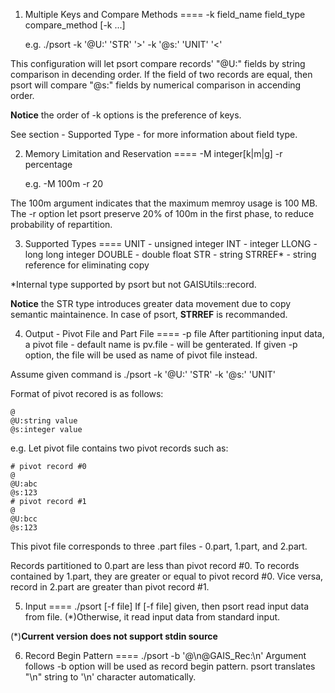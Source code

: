 1. Multiple Keys and Compare Methods
====
	-k field_name field_type compare_method [-k ...]

	e.g. ./psort -k '@U:' 'STR' '>' -k '@s:' 'UNIT' '<'

This configuration will let psort compare records' "@U:" 
fields by string comparison in decending order. 
If the field of two records are equal, then psort will 
compare "@s:" fields by numerical comparison in accending 
order.

__Notice__ the order of -k options is the preference of keys.

See section - Supported Type - for more information about 
field type.

2. Memory Limitation and Reservation
====
	-M integer[k|m|g] -r percentage

	e.g. -M 100m -r 20

The 100m argument indicates that the maximum memroy usage
is 100 MB. The -r option let psort preserve 20% of 100m
in the first phase, to reduce probability of repartition.

3. Supported Types
====
	UNIT 	- unsigned integer
	INT	- integer
	LLONG	- long long integer
	DOUBLE  - double float
	STR 	- string
	STRREF*	- string reference for eliminating copy

*Internal type supported by psort but not GAISUtils::record.

__Notice__ the STR type introduces greater data movement due
to copy semantic maintainence. In case of psort, __STRREF__ is 
recommanded.

4. Output - Pivot File and Part File
====
	-p file
After partitioning input data, a pivot file - default name is 
pv.file - will be genterated. If given -p option, the file will 
be used as name of pivot file instead.

Assume given command is
	./psort -k '@U:' 'STR' -k '@s:' 'UNIT'

Format of pivot recored is as follows:

	@
	@U:string value
	@s:integer value

e.g. Let pivot file contains two pivot records such as:

	# pivot record #0
	@
	@U:abc
	@s:123
	# pivot record #1
	@
	@U:bcc
	@s:123

This pivot file corresponds to three .part files - 
0.part, 1.part, and 2.part.

Records partitioned to 0.part are less than pivot
record #0. To records contained by 1.part, they are 
greater or equal to pivot record #0. Vice versa, 
record in 2.part are greater than pivot record #1.

5. Input
====
	./psort [-f file]
If [-f file] given, then psort read input data from file.
(*)Otherwise, it read input data from standard input.

(*)__Current version does not support stdin source__

6. Record Begin Pattern
====
	./psort -b '@\n@GAIS_Rec:\n'
Argument follows -b option will be used as record begin
pattern. psort translates "\n" string to '\n' character
automatically.

